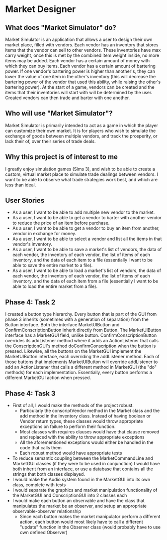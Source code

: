 # Market Designer

## What does "Market Simulator" do?
Market Simulator is an application that allows a user to design their own 
market place, filled with vendors. Each vendor has an inventory that stores 
items that the vendor can sell to other vendors. These inventories have max 
carry weight, once this is met by the combined item weight inside, no more 
items may be added. Each vendor has a certain amount of money with which they 
can buy items. Each vendor has a certain amount of bartering power. If one 
vendor's bartering power is higher than another's, they can lower the value 
of one item in the other's inventory (this will decrease the bartering power 
of the vendor that used this ability, while raising the other's bartering 
power). At the start of a game, vendors can be created and the items that 
their inventories will start with will be determined by the user. Created 
vendors can then trade and barter with one another.

## Who will use "Market Simulator"?
Market Simulator is primarily intended to act as a game in which the player 
can customize their own market. It is for players who wish to simulate the 
exchange of goods between multiple vendors, and track the prosperity, or 
lack their of, over their series of trade deals.

## Why this project is of interest to me
I greatly enjoy simulation games (Sims 3), and wish to be able to create 
a custom, virtual market place to simulate trade dealings between vendors. 
I want to be able to observe what trade strategies work best, and which 
are less than ideal.

## User Stories
- As a user, I want to be able to add multiple new vendor to the market.
- As a user, I want to be able to get a vendor to barter with another vendor to reduce
  the price of an item before purchase.
- As a user, I want to be able to get a vendor to buy an item from another,
  vendor in exchange for money.
- As a user, I want to be able to select a vendor and list all the items in that 
  vendor's inventory.
- As a user, I want to be able to save a market's list of vendors, the data of each
  vendor, the inventory of each vendor, the list of items of each inventory, and the
  data of each item to a file (essentially I want to be able to save the entire market
  to a file).
- As a user, I want to be able to load a market's list of vendors, the data of each
  vendor, the inventory of each vendor, the list of items of each inventory, and the
  data of each item from a file (essentially I want to be able to load the entire 
  market from a file).
  
## Phase 4: Task 2
I created a button type hierarchy. Every button that is part of the GUI from phase 3
inherits (sometimes with a generation of separation) from the Button interface. Both
the interface MarketUIButton and ConfirmConscriptionButton inherit directly from Button. 
The MarketUIButton interface has a MarketGUI field, unlike button. ConfirmConscriptionButton 
overrides its addListener method where it adds an ActionListener that calls the 
ConscriptionGUI's method doConfirmConscription when the button is pressed. Likewise, all the
buttons on the MarketGUI implement the MarketUIButton interface, each overriding the 
addListener method. Each of those buttons that implements MarketUIButton will override 
addListener to add an ActionListener that calls a different method in MarketGUI (the "do" 
methods) for each implementation. Essentially, every button performs a different MarketGUI 
action when pressed.

## Phase 4: Task 3
- First of all, I would make the methods of the project robust.
  - Particularly the conscriptVendor method in the Market class and the add method in the 
    Inventory class. Instead of having boolean or Vendor return types, these classes would 
    throw appropriate exceptions on failure to perform their function.
  - Most classes with requires clauses would have that clause removed and replaced with 
    the ability to throw appropriate exceptions
  - All the aforementioned exceptions would either be handled in the code that calls them
  - Each robust method would have appropriate tests
- To reduce semantic coupling between the MarketCommandLine and MarketGUI classes (if they
  were to be used in conjunction) I would have both inherit from an interface, or use a 
  database that contains all the strings that both classes displayed.
- I would make the Audio system found in the MarketGUI into its own class, complete with
  tests
- I would separate the graphics and market manipulation functionality of the MarketGUI
  and ConscriptionGUI into 2 classes each
- I would make each button an observable and have the class that manipulates the market be
  an observer, and setup an appropriate observable-observer relationship
   - Since each button makes the market manipulator perform a different action, each button
     would most likely have to call a different "update" function in the Observer class 
     (would probably have to use own defined Observer)